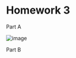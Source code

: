 # Homework 3
Part A

![image](https://github.com/XiyuanTu/CS5008-5009-homework3-XiyuanTu-/assets/79139571/1549caa5-7690-497a-b163-0e13791d94a2)

Part B
